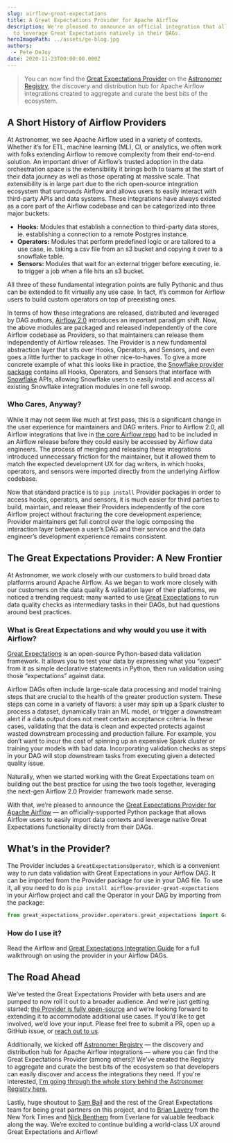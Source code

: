 ```yaml
---
slug: airflow-great-expectations
title: A Great Expectations Provider for Apache Airflow
description: We're pleased to announce an official integration that allows users
  to leverage Great Expectations natively in their DAGs.
heroImagePath: ../assets/ge-blog.jpg
authors:
  - Pete DeJoy
date: 2020-11-23T00:00:00.000Z
---
```


> You can now find the [Great Expectations Provider](https://registry.astronomer.io/providers/great-expectations) on the [Astronomer Registry](https://registry.astronomer.io), the discovery and distribution hub for Apache Airflow integrations created to aggregate and curate the best bits of the ecosystem.
## A Short History of Airflow Providers

At Astronomer, we see Apache Airflow used in a variety of contexts. Whether it’s for ETL, machine learning (ML), CI, or analytics, we often work with folks extending Airflow to remove complexity from their end-to-end solution. An important driver of Airflow’s trusted adoption in the data orchestration space is the extensibility it brings both to teams at the start of their data journey as well as those operating at massive scale.  That extensibility is in large part due to the rich open-source integration ecosystem that surrounds Airflow and allows users to easily interact with third-party APIs and data systems. These integrations have always existed as a core part of the Airflow codebase and can be categorized into three major buckets:

* **Hooks:** Modules that establish a connection to third-party data stores, ie. establishing a connection to a remote Postgres instance.
* **Operators:** Modules that perform predefined logic or are tailored to a use case, ie. taking a csv file from an s3 bucket and copying it over to a snowflake table.
* **Sensors:**  Modules that wait for an external trigger before executing, ie. to trigger a job when a file hits an s3 bucket.

All three of these fundamental integration points are fully Pythonic and thus can be extended to fit virtually any use case. In fact, it’s common for Airflow users to build custom operators on top of preexisting ones.

In terms of how these integrations are released, distributed and leveraged by DAG authors, [Airflow 2.0](https://www.astronomer.io/blog/introducing-airflow-2-0/) introduces an important paradigm shift. Now, the above modules are packaged and released independently of the core Airflow codebase as Providers, so that maintainers can release them independently of Airflow releases. The Provider is a new fundamental abstraction layer that sits over Hooks, Operators, and Sensors, and even goes a little further to package in other nice-to-haves. To give a more concrete example of what this looks like in practice, the [Snowflake provider package](https://github.com/apache/airflow/tree/master/airflow/providers/snowflake) contains all Hooks, Operators, and Sensors that interface with [Snowflake](http://snowflake.com/) APIs, allowing Snowflake users to easily install and access all existing Snowflake integration modules in one fell swoop.

### Who Cares, Anyway?

While it may not seem like much at first pass, this is a significant change in the user experience for maintainers and DAG writers. Prior to Airflow 2.0, all Airflow integrations that live in [the core Airflow repo](https://github.com/apache/airflow) had to be included in an Airflow release before they could easily be accessed by Airflow data engineers. The process of merging and releasing these integrations introduced unnecessary friction for the maintainer, but it allowed them to match the expected development UX for dag writers, in which hooks, operators, and sensors were imported directly from the underlying Airflow codebase. 

Now that standard practice is to `pip install` Provider packages in order to access hooks, operators, and sensors, it is much easier for third parties to build, maintain, and release their Providers independently of the core Airflow project without fracturing the core development experience; Provider maintainers get full control over the logic composing the interaction layer between a user’s DAG and their service and the data engineer’s development experience remains consistent.

## The Great Expectations Provider: A New Frontier

At Astronomer, we work closely with our customers to build broad data platforms around Apache Airflow. As we began to work more closely with our customers on the data quality & validation layer of their platforms, we noticed a trending request: many wanted to use [Great Expectations](https://greatexpectations.io) to run data quality checks as intermediary tasks in their DAGs, but had questions around best practices.

### What is Great Expectations and why would you use it with Airflow?

[Great Expectations](https://greatexpectations.io) is an open-source Python-based data validation framework. It allows you to test your data by expressing what you “expect” from it as simple declarative statements in Python, then run validation using those “expectations” against data.

Airflow DAGs often include large-scale data processing and model training steps that are crucial to the health of the greater production system. These steps can come in a variety of flavors:  a user may spin up a Spark cluster to process a dataset, dynamically train an ML model, or trigger a downstream alert if a data output does not meet certain acceptance criteria. In these cases, validating that the data is clean and expected protects against wasted downstream processing and production failure. For example, you don’t want to incur the cost of spinning up an expensive Spark cluster or training your models with bad data. Incorporating validation checks as steps in your DAG will stop downstream tasks from executing given a detected quality issue.

Naturally, when we started working with the Great Expectations team on building out the best practice for using the two tools together, leveraging the next-gen Airflow 2.0 Provider framework made sense.

With that, we’re pleased to announce the [Great Expectations Provider for Apache Airflow](https://github.com/great-expectations/airflow-provider-great-expectations) — an officially-supported Python package that allows Airflow users to easily import data contexts and leverage native Great Expectations functionality directly from their DAGs.

## What’s in the Provider?

The Provider includes a `GreatExpectationsOperator`, which is a convenient way to run data validation with Great Expectations in your Airflow DAG. It can be imported from the Provider package for use in your DAG file. To use it, all you need to do is `pip install airflow-provider-great-expectations` in your Airflow project and call  the Operator in your DAG by importing from the package:

```python
from great_expectations_provider.operators.great_expectations import GreatExpectationsOperator
```

### How do I use it?

Read the Airflow and [Great Expectations Integration Guide](https://astronomer.io/guides/airflow-great-expectations) for a full walkthrough on using the provider in your Airflow DAGs.

## The Road Ahead

We’ve tested the Great Expectations Provider with beta users and are pumped to now roll it out to a broader audience. And we’re just getting started; [the Provider is fully open-source](https://github.com/great-expectations/airflow-provider-great-expectations) and we’re looking forward to extending it to accommodate additional use cases. If you’d like to get involved, we’d love your input. Please feel free to submit a PR, open up a GitHub issue, or [reach out to us](https://astronomer.io/contact).

Additionally, we kicked off [Astronomer Registry](https://registry.astronomer.io/) — the discovery and distribution hub for Apache Airflow integrations — where you can find the Great Expectations Provider (among others)! We've created the Registry  to aggregate and curate the best bits of the ecosystem so that developers can easily discover and access the integrations they need. If you're interested, [I'm going through the whole story behind the Astronomer Registry here.](https://www.astronomer.io/blog/astronomer-registry)

Lastly, huge shoutout to [Sam Bail](https://twitter.com/spbail) and the rest of the Great Expectations team for being great partners on this project, and to [Brian Lavery](https://www.linkedin.com/in/blavery/) from the New York Times and [Nick Benthem](https://www.linkedin.com/in/benthem/) from Everlane for valuable feedback along the way. We’re excited to continue building a world-class UX around Great Expectations and Airflow!
